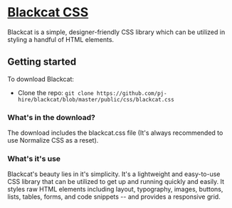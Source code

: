 # [Blackcat CSS](https://fast-coast-49689.herokuapp.com/)
Blackcat is a simple, designer-friendly CSS library which can be utilized in styling a handful of HTML elements. 

## Getting started

To download Blackcat:
- Clone the repo: `git clone https://github.com/pj-hire/blackcat/blob/master/public/css/blackcat.css`


### What's in the download?

The download includes the blackcat.css file (It's always recommended to use Normalize CSS as a reset).


### What's it's use

Blackcat's beauty lies in it's simplicity. It's a lightweight and easy-to-use CSS library that can be utilized to get up and running quickly and easily. It styles raw HTML elements including layout, typography, images, buttons, lists, tables, forms, and code snippets -- and provides a responsive grid. 



